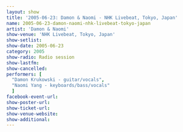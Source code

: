 ```yaml
---
layout: show
title: '2005-06-23: Damon & Naomi - NHK Livebeat, Tokyo, Japan'
name: 2005-06-23-damon-naomi-nhk-livebeat-tokyo-japan
artist: 'Damon & Naomi'
show-venue: 'NHK Livebeat, Tokyo, Japan'
show-setlist: 
show-date: 2005-06-23
category: 2005
show-radio: Radio session
show-lastfm: 
show-cancelled: 
performers: [
  "Damon Krukowski - guitar/vocals",
  "Naomi Yang - keyboards/bass/vocals"
  ]
facebook-event-url: 
show-poster-url: 
show-ticket-url: 
show-venue-website: 
show-additional: 
---
```


